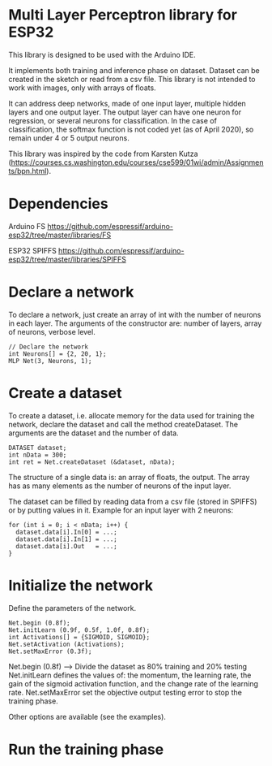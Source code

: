 # Multi Layer Perceptron library for ESP32
This library is designed to be used with the Arduino IDE.

It implements both training and inference phase on dataset. Dataset can be created in the sketch or read from a csv file. This library is not intended to work with images, only with arrays of floats.

It can address deep networks, made of one input layer, multiple hidden layers and one output layer. The output layer can have one neuron for regression, or several neurons for classification. In the case of classification, the softmax function is not coded yet (as of April 2020), so remain under 4 or 5 output neurons.

This library was inspired by the code from Karsten Kutza (https://courses.cs.washington.edu/courses/cse599/01wi/admin/Assignments/bpn.html).

# Dependencies
Arduino FS https://github.com/espressif/arduino-esp32/tree/master/libraries/FS

ESP32 SPIFFS https://github.com/espressif/arduino-esp32/tree/master/libraries/SPIFFS

# Declare a network
To declare a network, just create an array of int with the number of neurons in each layer. The arguments of the constructor are: number of layers, array of neurons, verbose level.
```
// Declare the network
int Neurons[] = {2, 20, 1};
MLP Net(3, Neurons, 1);
```

# Create a dataset
To create a dataset, i.e. allocate memory for the data used for training the network, declare the dataset and call the method createDataset. The arguments are the dataset and the number of data.
```
DATASET dataset;
int nData = 300;
int ret = Net.createDataset (&dataset, nData);
```
The structure of a single data is: an array of floats, the output. The array has as many elements as the number of neurons of the input layer.

The dataset can be filled by reading data from a csv file (stored in SPIFFS) or by putting values in it. Example for an input layer with 2 neurons:
```
for (int i = 0; i < nData; i++) {
  dataset.data[i].In[0] = ...;
  dataset.data[i].In[1] = ...;
  dataset.data[i].Out   = ...;
}
```

# Initialize the network
Define the parameters of the network.
```
Net.begin (0.8f);
Net.initLearn (0.9f, 0.5f, 1.0f, 0.8f);
int Activations[] = {SIGMOID, SIGMOID};
Net.setActivation (Activations);
Net.setMaxError (0.3f);                
```
Net.begin (0.8f) --> Divide the dataset as 80% training and 20% testing
Net.initLearn defines the values of: the momentum, the learning rate, the gain of the sigmoid activation function, and the change rate of the learning rate.
Net.setMaxError set the objective output testing error to stop the training phase.

Other options are available (see the examples).

# Run the training phase
